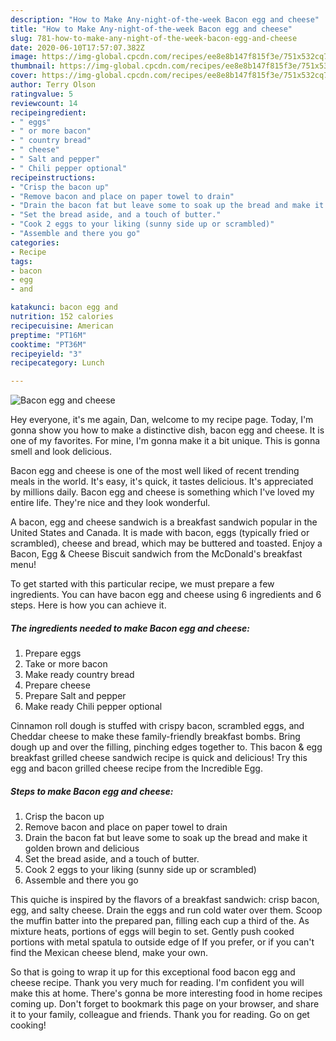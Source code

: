 ```yaml
---
description: "How to Make Any-night-of-the-week Bacon egg and cheese"
title: "How to Make Any-night-of-the-week Bacon egg and cheese"
slug: 781-how-to-make-any-night-of-the-week-bacon-egg-and-cheese
date: 2020-06-10T17:57:07.382Z
image: https://img-global.cpcdn.com/recipes/ee8e8b147f815f3e/751x532cq70/bacon-egg-and-cheese-recipe-main-photo.jpg
thumbnail: https://img-global.cpcdn.com/recipes/ee8e8b147f815f3e/751x532cq70/bacon-egg-and-cheese-recipe-main-photo.jpg
cover: https://img-global.cpcdn.com/recipes/ee8e8b147f815f3e/751x532cq70/bacon-egg-and-cheese-recipe-main-photo.jpg
author: Terry Olson
ratingvalue: 5
reviewcount: 14
recipeingredient:
- " eggs"
- " or more bacon"
- " country bread"
- " cheese"
- " Salt and pepper"
- " Chili pepper optional"
recipeinstructions:
- "Crisp the bacon up"
- "Remove bacon and place on paper towel to drain"
- "Drain the bacon fat but leave some to soak up the bread and make it golden brown and delicious"
- "Set the bread aside, and a touch of butter."
- "Cook 2 eggs to your liking (sunny side up or scrambled)"
- "Assemble and there you go"
categories:
- Recipe
tags:
- bacon
- egg
- and

katakunci: bacon egg and 
nutrition: 152 calories
recipecuisine: American
preptime: "PT16M"
cooktime: "PT36M"
recipeyield: "3"
recipecategory: Lunch

---
```



![Bacon egg and cheese](https://img-global.cpcdn.com/recipes/ee8e8b147f815f3e/751x532cq70/bacon-egg-and-cheese-recipe-main-photo.jpg)

Hey everyone, it's me again, Dan, welcome to my recipe page. Today, I'm gonna show you how to make a distinctive dish, bacon egg and cheese. It is one of my favorites. For mine, I'm gonna make it a bit unique. This is gonna smell and look delicious.

Bacon egg and cheese is one of the most well liked of recent trending meals in the world. It's easy, it's quick, it tastes delicious. It's appreciated by millions daily. Bacon egg and cheese is something which I've loved my entire life. They're nice and they look wonderful.

A bacon, egg and cheese sandwich is a breakfast sandwich popular in the United States and Canada. It is made with bacon, eggs (typically fried or scrambled), cheese and bread, which may be buttered and toasted. Enjoy a Bacon, Egg &amp; Cheese Biscuit sandwich from the McDonald&#39;s breakfast menu!


To get started with this particular recipe, we must prepare a few ingredients. You can have bacon egg and cheese using 6 ingredients and 6 steps. Here is how you can achieve it.

<!--inarticleads1-->

##### The ingredients needed to make Bacon egg and cheese:

1. Prepare  eggs
1. Take  or more bacon
1. Make ready  country bread
1. Prepare  cheese
1. Prepare  Salt and pepper
1. Make ready  Chili pepper optional


Cinnamon roll dough is stuffed with crispy bacon, scrambled eggs, and Cheddar cheese to make these family-friendly breakfast bombs. Bring dough up and over the filling, pinching edges together to. This bacon &amp; egg breakfast grilled cheese sandwich recipe is quick and delicious! Try this egg and bacon grilled cheese recipe from the Incredible Egg. 

<!--inarticleads2-->

##### Steps to make Bacon egg and cheese:

1. Crisp the bacon up
1. Remove bacon and place on paper towel to drain
1. Drain the bacon fat but leave some to soak up the bread and make it golden brown and delicious
1. Set the bread aside, and a touch of butter.
1. Cook 2 eggs to your liking (sunny side up or scrambled)
1. Assemble and there you go


This quiche is inspired by the flavors of a breakfast sandwich: crisp bacon, egg, and salty cheese. Drain the eggs and run cold water over them. Scoop the muffin batter into the prepared pan, filling each cup a third of the. As mixture heats, portions of eggs will begin to set. Gently push cooked portions with metal spatula to outside edge of If you prefer, or if you can&#39;t find the Mexican cheese blend, make your own. 

So that is going to wrap it up for this exceptional food bacon egg and cheese recipe. Thank you very much for reading. I'm confident you will make this at home. There's gonna be more interesting food in home recipes coming up. Don't forget to bookmark this page on your browser, and share it to your family, colleague and friends. Thank you for reading. Go on get cooking!
